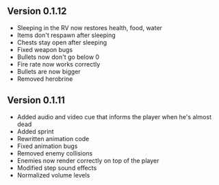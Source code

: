 ## Version 0.1.12

* Sleeping in the RV now restores health, food, water
* Items don't respawn after sleeping
* Chests stay open after sleeping
* Fixed weapon bugs
* Bullets now don't go below 0 
* Fire rate now works correctly
* Bullets are now bigger
* Removed herobrine

## Version 0.1.11

* Added audio and video cue that informs the player when he's almost dead
* Added sprint
* Rewritten animation code
* Fixed animation bugs
* Removed enemy collisions
* Enemies now render correctly on top of the player
* Modified step sound effects
* Normalized volume levels
